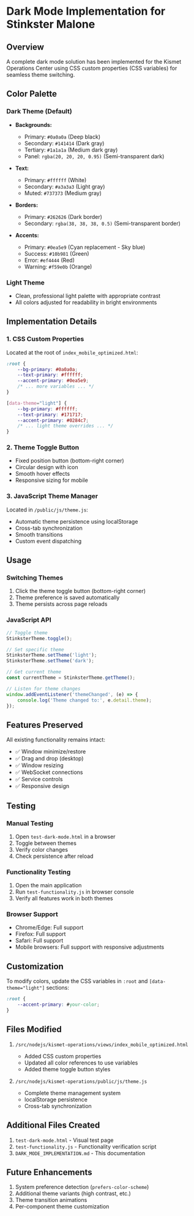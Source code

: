 # Dark Mode Implementation for Stinkster Malone

## Overview

A complete dark mode solution has been implemented for the Kismet Operations Center using CSS custom properties (CSS variables) for seamless theme switching.

## Color Palette

### Dark Theme (Default)
- **Backgrounds:**
  - Primary: `#0a0a0a` (Deep black)
  - Secondary: `#141414` (Dark gray)
  - Tertiary: `#1a1a1a` (Medium dark gray)
  - Panel: `rgba(20, 20, 20, 0.95)` (Semi-transparent dark)

- **Text:**
  - Primary: `#ffffff` (White)
  - Secondary: `#a3a3a3` (Light gray)
  - Muted: `#737373` (Medium gray)

- **Borders:**
  - Primary: `#262626` (Dark border)
  - Secondary: `rgba(38, 38, 38, 0.5)` (Semi-transparent border)

- **Accents:**
  - Primary: `#0ea5e9` (Cyan replacement - Sky blue)
  - Success: `#10b981` (Green)
  - Error: `#ef4444` (Red)
  - Warning: `#f59e0b` (Orange)

### Light Theme
- Clean, professional light palette with appropriate contrast
- All colors adjusted for readability in bright environments

## Implementation Details

### 1. CSS Custom Properties
Located at the root of `index_mobile_optimized.html`:
```css
:root {
    --bg-primary: #0a0a0a;
    --text-primary: #ffffff;
    --accent-primary: #0ea5e9;
    /* ... more variables ... */
}

[data-theme="light"] {
    --bg-primary: #ffffff;
    --text-primary: #171717;
    --accent-primary: #0284c7;
    /* ... light theme overrides ... */
}
```

### 2. Theme Toggle Button
- Fixed position button (bottom-right corner)
- Circular design with icon
- Smooth hover effects
- Responsive sizing for mobile

### 3. JavaScript Theme Manager
Located in `/public/js/theme.js`:
- Automatic theme persistence using localStorage
- Cross-tab synchronization
- Smooth transitions
- Custom event dispatching

## Usage

### Switching Themes
1. Click the theme toggle button (bottom-right corner)
2. Theme preference is saved automatically
3. Theme persists across page reloads

### JavaScript API
```javascript
// Toggle theme
StinksterTheme.toggle();

// Set specific theme
StinksterTheme.setTheme('light');
StinksterTheme.setTheme('dark');

// Get current theme
const currentTheme = StinksterTheme.getTheme();

// Listen for theme changes
window.addEventListener('themeChanged', (e) => {
    console.log('Theme changed to:', e.detail.theme);
});
```

## Features Preserved

All existing functionality remains intact:
- ✅ Window minimize/restore
- ✅ Drag and drop (desktop)
- ✅ Window resizing
- ✅ WebSocket connections
- ✅ Service controls
- ✅ Responsive design

## Testing

### Manual Testing
1. Open `test-dark-mode.html` in a browser
2. Toggle between themes
3. Verify color changes
4. Check persistence after reload

### Functionality Testing
1. Open the main application
2. Run `test-functionality.js` in browser console
3. Verify all features work in both themes

### Browser Support
- Chrome/Edge: Full support
- Firefox: Full support
- Safari: Full support
- Mobile browsers: Full support with responsive adjustments

## Customization

To modify colors, update the CSS variables in `:root` and `[data-theme="light"]` sections:
```css
:root {
    --accent-primary: #your-color;
}
```

## Files Modified

1. `/src/nodejs/kismet-operations/views/index_mobile_optimized.html`
   - Added CSS custom properties
   - Updated all color references to use variables
   - Added theme toggle button styles

2. `/src/nodejs/kismet-operations/public/js/theme.js`
   - Complete theme management system
   - localStorage persistence
   - Cross-tab synchronization

## Additional Files Created

1. `test-dark-mode.html` - Visual test page
2. `test-functionality.js` - Functionality verification script
3. `DARK_MODE_IMPLEMENTATION.md` - This documentation

## Future Enhancements

1. System preference detection (`prefers-color-scheme`)
2. Additional theme variants (high contrast, etc.)
3. Theme transition animations
4. Per-component theme customization